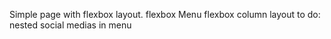 Simple page with flexbox layout. 
flexbox Menu
flexbox column layout
to do: nested social medias in menu